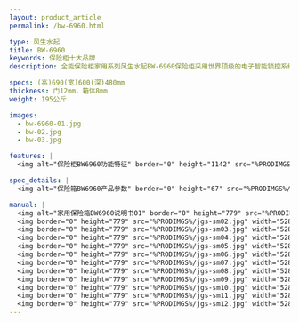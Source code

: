 ```yaml
---
layout: product_article
permalink: /bw-6960.html

type: 风生水起
title: BW-6960
keywords: 保险柜十大品牌
description: 全能保险柜家用系列风生水起BW-6960保险柜采用世界顶级的电子智能锁控系统，进口微电脑芯片，结合高精密度机械锁机构，多重安全防护。

specs: (高)690(宽)600(深)480mm
thickness: 门12mm，箱体8mm
weight: 195公斤

images:
  - bw-6960-01.jpg
  - bw-02.jpg
  - bw-03.jpg

features: |
  <img alt="保险柜BW6960功能特征" border="0" height="1142" src="%PRODIMGS%/bw-gn.jpg" width="538" />

spec_details: |
  <img alt="保险箱BW6960产品参数" border="0" height="67" src="%PRODIMGS%/bw-cpcs.jpg" width="538" />

manual: |
  <img alt="家用保险箱BW6960说明书01" border="0" height="779" src="%PRODIMGS%/jgs-sm01.jpg" width="528" />  
  <img border="0" height="779" src="%PRODIMGS%/jgs-sm02.jpg" width="528" />  
  <img border="0" height="779" src="%PRODIMGS%/jgs-sm03.jpg" width="528" />  
  <img border="0" height="779" src="%PRODIMGS%/jgs-sm04.jpg" width="528" />  
  <img border="0" height="779" src="%PRODIMGS%/jgs-sm05.jpg" width="528" />  
  <img border="0" height="779" src="%PRODIMGS%/jgs-sm06.jpg" width="528" />  
  <img border="0" height="779" src="%PRODIMGS%/jgs-sm07.jpg" width="528" />  
  <img border="0" height="779" src="%PRODIMGS%/jgs-sm08.jpg" width="528" />  
  <img border="0" height="779" src="%PRODIMGS%/jgs-sm09.jpg" width="528" />  
  <img border="0" height="779" src="%PRODIMGS%/jgs-sm10.jpg" width="528" />  
  <img border="0" height="779" src="%PRODIMGS%/jgs-sm11.jpg" width="528" />  
  <img border="0" height="779" src="%PRODIMGS%/jgs-sm12.jpg" width="528" />
---
```

